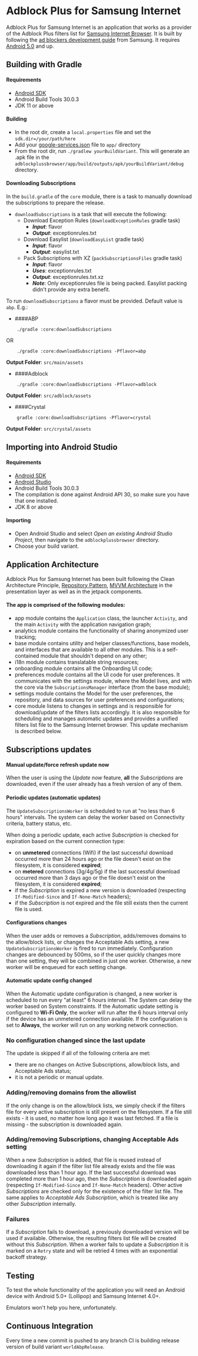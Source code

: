 Adblock Plus for Samsung Internet
=================================

Adblock Plus for Samsung Internet is an application that works as a provider of the Adblock Plus filters list for [Samsung Internet Browser][5]. It is built by following the [ad blockers development guide][6] from Samsung.
It requires [Android 5.0][9] and up.

Building with Gradle
--------------------

#### Requirements

- [Android SDK][2]
- Android Build Tools 30.0.3
- JDK 11 or above

#### Building

- In the root dir, create a `local.properties` file and set the `sdk.dir=/your/path/here`
- Add your [google-services.json][4] file to `app/` directory
- From the root dir, run `./gradlew yourBuildVariant`. This will generate an .apk file in the `adblockplussbrowser/app/build/outputs/apk/yourBuildVariant/debug` directory.

#### Downloading Subscriptions
In the `build.gradle` of the `core` module, there is a task to manually download the subscriptions to prepare the release.

- `downloadSubscriptions` is a task that will execute the following:
  - Download Exception Rules (`downloadExceptionRules` gradle task)
    - **_Input_**: flavor
    - **_Output_**: exceptionrules.txt
  - Download Easylist (`downloadEasyList` gradle task)
    - **_Input_**: flavor
    - **_Output_**: easylist.txt
  - Pack Subscriptions with XZ (`packSubscriptionsFiles` gradle task)
    - **_Input_**: flavor
    - **_Uses_**: exceptionrules.txt 
    - **_Output_**: exceptionrules.txt.xz
    - **_Note_**: Only exceptionrules file is being packed. Easylist packing didn't provide any extra benefit.

To run `downloadSubscriptions` a flavor must be provided. Default value is `abp`. E.g.:
- ####ABP
```
    ./gradle :core:downloadSubscriptions
```
OR
```
    ./gradle :core:downloadSubscriptions -Pflavor=abp
```

**Output Folder**: `src/main/assets`

- ####Adblock
```
    ./gradle :core:downloadSubscriptions -Pflavor=adblock
```
**Output Folder**: `src/adblock/assets`
- ####Crystal
```
    gradle :core:downloadSubscriptions -Pflavor=crystal
```
**Output Folder**: `src/crystal/assets`


Importing into Android Studio
-----------------------------

#### Requirements

- [Android SDK][2]
- [Android Studio][3]
- Android Build Tools 30.0.3
- The compilation is done against Android API 30, so make sure you have that one
  installed.
- JDK 8 or above

#### Importing

- Open Android Studio and select *Open an existing Android Studio Project*, then navigate to the `adblockplussbrowser` directory. 
- Choose your build variant.

Application Architecture
------------------------
Adblock Plus for Samsung Internet has been built following the Clean Architecture Principle, [Repository Pattern][7], [MVVM Architecture][8] in the presentation layer as well as in the jetpack components.

#### The app is comprised of the following modules:
- app module contains the `Application` class, the launcher `Activity`, and the main `Activity` with the application navigation graph;
- analytics module contains the functionality of sharing anonymized user tracking;
- base module contains utility and helper classes/functions, base models, and interfaces that are available to all other modules. This is a self-contained module that shouldn't depend on any other;
- i18n module contains translatable string resources;
- onboarding module contains all the Onboarding UI code;
- preferences module contains all the UI code for user preferences. It communicates with the settings module, where the Model lives, and with the core via the `SubscriptionsManager` interface (from the base module);
- settings module contains the Model for the user preferences, the repository, and data sources for user preferences and configurations;
- core module listens to changes in settings and is responsible for download/update of the filters lists accordingly. It is also responsible for scheduling and manages automatic updates and provides a unified filters list file to the Samsung Internet browser. This update mechanism is described below.

Subscriptions updates
---------------------

#### Manual update/force refresh update now
When the user is using the _Update now_ feature, **all** the _Subscriptions_ are downloaded, even if the user already has a fresh version of any of them.

#### Periodic updates (automatic updates)
The `UpdateSubscriptionsWorker` is scheduled to run at "no less than 6 hours" intervals. The system can delay the worker based on Connectivity criteria, battery status, etc.

When doing a periodic update, each active _Subscription_ is checked for expiration based on the current connection type:
- on **unmetered** connections (Wifi) if the last successful download occurred more than 24 hours ago or the file doesn't exist on the filesystem, it is considered **expired**;
- on **metered** connections (3g/4g/5g) if the last successful download occurred more than 3 days ago or the file doesn't exist on the filesystem, it is considered **expired**;
- if the _Subscription_ is expired a new version is downloaded (respecting `If-Modified-Since` and `If-None-Match` headers);
- if the _Subscription_ is not expired and the file still exists then the current file is used.

#### Configurations changes
When the user adds or removes a _Subscription_, adds/removes domains to the allow/block lists, or changes the Acceptable Ads setting, a new `UpdateSubscriptionsWorker` is fired to run immediately.
Configuration changes are debounced by 500ms, so if the user quickly changes more than one setting, they will be combined in just one worker. Otherwise, a new worker will be enqueued for each setting change.

#### Automatic update config changed
When the Automatic update configuration is changed, a new worker is scheduled to run every "at least" 6 hours interval. The System can delay the worker based on System constraints.
If the Automatic update setting is configured to **Wi-Fi Only**, the worker will run after the 6 hours interval only if the device has an unmetered connection available. If the configuration is set to **Always**, the worker will run on any working network connection.

### No configuration changed since the last update
The update is skipped if all of the following criteria are met:
- there are no changes on Active Subscriptions, allow/block lists, and Acceptable Ads status;
- it is not a periodic or manual update.

### Adding/removing domains from the allowlist
If the only change is on the allow/block lists, we simply check if the filters file for every active subscription is still present on the filesystem. If a file still exists - it is used, no matter how long ago it was last fetched. If a file is missing - the subscription is downloaded again.

### Adding/removing Subscriptions, changing Acceptable Ads setting
When a new _Subscription_ is added, that file is reused instead of downloading it again if the filter list file already exists and the file was downloaded less than 1 hour ago. If the last successful download was completed more than 1 hour ago, then the _Subscription_ is downloaded again (respecting `If-Modified-Since` and `If-None-Match` headers).
Other active _Subscriptions_ are checked only for the existence of the filter list file. The same applies to _Acceptable Ads Subscription_, which is treated like any other _Subscription_ internally.

### Failures
If a _Subscription_ fails to download, a previously downloaded version will be used if available. Otherwise, the resulting filters list file will be created without this _Subscription_.
When a worker fails to update a _Subscription_ it is marked on a `Retry` state and will be retried 4 times with an exponential backoff strategy.

Testing
-------
To test the whole functionality of the application you will need an Android device with Android 5.0+ (Lollipop) and Samsung Internet 4.0+.

Emulators won't help you here, unfortunately.

Continuous Integration
----------------------
Every time a new commit is pushed to any branch CI is building release version of build variant `worldAbpRelease`.

[1]: https://developer.samsung.com/internet/android/adblockers-guide.html
[2]: https://developer.android.com/studio/command-line/sdkmanager
[3]: https://developer.android.com/studio/index.html
[4]: https://developers.google.com/android/guides/google-services-plugin#adding_the_json_file
[5]: https://play.google.com/store/apps/details?id=com.sec.android.app.sbrowser
[6]: https://developer.samsung.com/internet/android/adblockers-guide.html
[7]: https://developer.android.com/topic/libraries/architecture/images/final-architecture.png
[8]: https://developer.android.com/topic/libraries/architecture/viewmodel
[9]: https://www.android.com/versions/lollipop-5-0/
